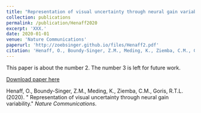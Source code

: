 ```yaml
---
title: "Representation of visual uncertainty through neural gain variability"
collection: publications
permalink: /publication/Henaff2020
excerpt: 'XXX.'
date: 2020-01-01
venue: 'Nature Communications'
paperurl: 'http://zoebsinger.github.io/files/Henaff2.pdf'
citation: 'Henaff, O., Boundy-Singer, Z.M., Meding, K., Ziemba, C.M., Goris, R.T.L. (2020). &quot; Representation of visual uncertainty through neural gain variability.&quot; <i>Nature Communications</i>.'
---
```

This paper is about the number 2. The number 3 is left for future work.

[Download paper here](http://zoebsinger.github.io/files/Henaff2020.pdf)

Henaff, O., Boundy-Singer, Z.M., Meding, K., Ziemba, C.M., Goris, R.T.L. (2020). &quot; Representation of visual uncertainty through neural gain variability.&quot; <i>Nature Communications</i>.
